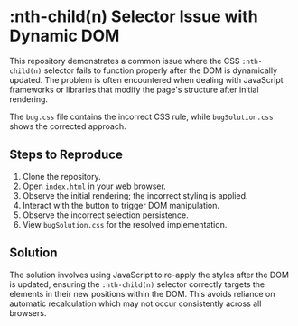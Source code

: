 # :nth-child(n) Selector Issue with Dynamic DOM

This repository demonstrates a common issue where the CSS `:nth-child(n)` selector fails to function properly after the DOM is dynamically updated.  The problem is often encountered when dealing with JavaScript frameworks or libraries that modify the page's structure after initial rendering.

The `bug.css` file contains the incorrect CSS rule, while `bugSolution.css` shows the corrected approach.

## Steps to Reproduce

1. Clone the repository.
2. Open `index.html` in your web browser.
3. Observe the initial rendering; the incorrect styling is applied.
4. Interact with the button to trigger DOM manipulation.
5. Observe the incorrect selection persistence.
6. View `bugSolution.css` for the resolved implementation.

## Solution

The solution involves using JavaScript to re-apply the styles after the DOM is updated, ensuring the `:nth-child(n)` selector correctly targets the elements in their new positions within the DOM. This avoids reliance on automatic recalculation which may not occur consistently across all browsers.